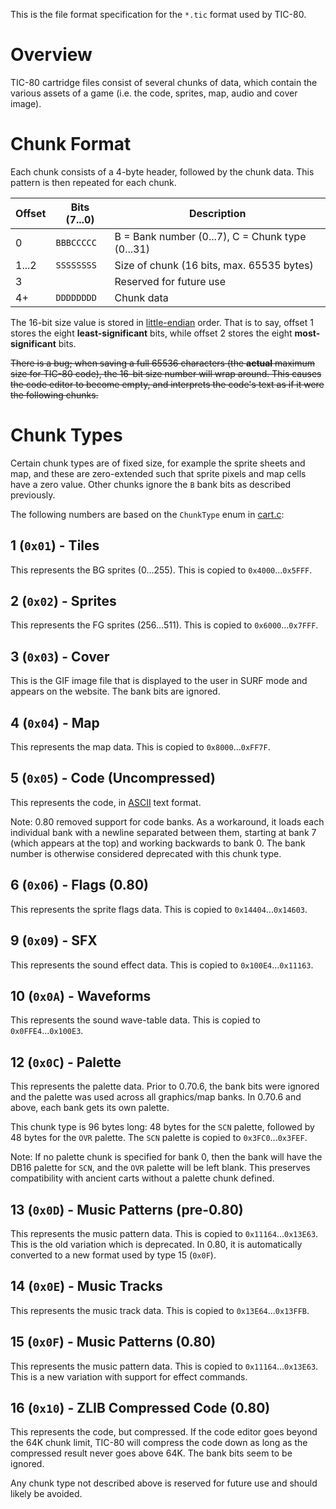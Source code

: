 This is the file format specification for the `*.tic` format used by TIC-80.

# Overview

TIC-80 cartridge files consist of several chunks of data, which contain the various assets of a game (i.e. the code, sprites, map, audio and cover image).

# Chunk Format

Each chunk consists of a 4-byte header, followed by the chunk data. This pattern is then repeated for each chunk.

| Offset | Bits (7...0) | Description |
| --- | --- | --- |
| 0 | `BBBCCCCC` | B = Bank number (0...7), C = Chunk type (0...31) |
| 1...2 | `SSSSSSSS` | Size of chunk (16 bits, max. 65535 bytes) |
| 3 | | Reserved for future use |
| 4+ | `DDDDDDDD` | Chunk data |

The 16-bit size value is stored in [little-endian](https://en.wikipedia.org/wiki/Endianness#Little-endian) order. That is to say, offset 1 stores the eight **least-significant** bits, while offset 2 stores the eight **most-significant** bits.

~~There is a bug; when saving a full 65536 characters (the **actual** maximum size for TIC-80 code), the 16-bit size number will wrap around. This causes the code editor to become empty, and interprets the code's text as if it were the following chunks.~~

# Chunk Types

Certain chunk types are of fixed size, for example the sprite sheets and map, and these are zero-extended such that sprite pixels and map cells have a zero value. Other chunks ignore the `B` bank bits as described previously.

The following numbers are based on the `ChunkType` enum in [cart.c](https://github.com/nesbox/TIC-80/blob/21b84d1f714966422228cbbb492e26dce250d26e/src/cart.c#L28):

## 1 (`0x01`) - Tiles
This represents the BG sprites (0...255). This is copied to `0x4000`...`0x5FFF`.

## 2 (`0x02`) - Sprites
This represents the FG sprites (256...511). This is copied to `0x6000`...`0x7FFF`.

## 3 (`0x03`) - Cover
This is the GIF image file that is displayed to the user in SURF mode and appears on the website. The bank bits are ignored.

## 4 (`0x04`) - Map
This represents the map data. This is copied to `0x8000`...`0xFF7F`.

## 5 (`0x05`) - Code (Uncompressed)
This represents the code, in [ASCII](https://en.wikipedia.org/wiki/ASCII) text format.

Note: 0.80 removed support for code banks. As a workaround, it loads each individual bank with a newline separated between them, starting at bank 7 (which appears at the top) and working backwards to bank 0. The bank number is otherwise considered deprecated with this chunk type.

## 6 (`0x06`) - Flags (0.80)
This represents the sprite flags data. This is copied to `0x14404`...`0x14603`.

## 9 (`0x09`) - SFX
This represents the sound effect data. This is copied to `0x100E4`...`0x11163`.

## 10 (`0x0A`) - Waveforms
This represents the sound wave-table data. This is copied to `0x0FFE4`...`0x100E3`.

## 12 (`0x0C`) - Palette
This represents the palette data. Prior to 0.70.6, the bank bits were ignored and the palette was used across all graphics/map banks. In 0.70.6 and above, each bank gets its own palette.

This chunk type is 96 bytes long: 48 bytes for the `SCN` palette, followed by 48 bytes for the `OVR` palette. The `SCN` palette is copied to `0x3FC0`...`0x3FEF`.

Note: If no palette chunk is specified for bank 0, then the bank will have the DB16 palette for `SCN`, and the `OVR` palette will be left blank. This preserves compatibility with ancient carts without a palette chunk defined.

## 13 (`0x0D`) - Music Patterns (pre-0.80)
This represents the music pattern data. This is copied to `0x11164`...`0x13E63`. This is the old variation which is deprecated. In 0.80, it is automatically converted to a new format used by type 15 (`0x0F`).

## 14 (`0x0E`) - Music Tracks
This represents the music track data. This is copied to `0x13E64`...`0x13FFB`.

## 15 (`0x0F`) - Music Patterns (0.80)
This represents the music pattern data. This is copied to `0x11164`...`0x13E63`. This is a new variation with support for effect commands.

## 16 (`0x10`) - ZLIB Compressed Code (0.80)
This represents the code, but compressed. If the code editor goes beyond the 64K chunk limit, TIC-80 will compress the code down as long as the compressed result never goes above 64K. The bank bits seem to be ignored.

Any chunk type not described above is reserved for future use and should likely be avoided.